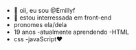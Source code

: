 - 👋 oii, eu sou @Emillyf
- 👀 estou interressada em front-end
- pronomes ela/dela
- 19 anos
-atualmente aprendendo 
-HTML
- css
-javaScript❤
  <!---
Emillyf/Emillyf is a ✨ special ✨ repository because its `README.md` (this file) appears on your GitHub profile.
You can click the Preview link to take a look at your changes.
--->
